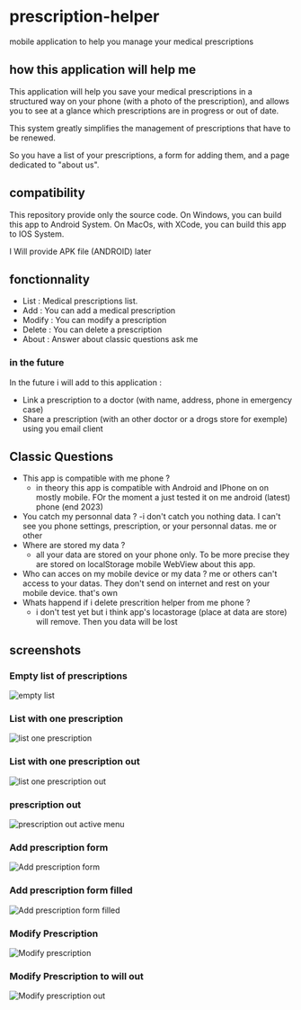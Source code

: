 # prescription-helper

mobile application to help you manage your medical prescriptions

## how this application will help me

This application will help you save your medical prescriptions in a structured way on your phone (with a photo of the prescription), and allows you to see at a glance which prescriptions are in progress or out of date.

This system greatly simplifies the management of prescriptions that have to be renewed.

So you have a list of your prescriptions, a form for adding them, and a page dedicated to "about us".

## compatibility

This repository provide only the source code. 
On Windows, you can build this app to Android System.
On MacOs, with XCode, you can build this app to IOS System.

I Will provide APK file (ANDROID) later

## fonctionnality

* List : Medical prescriptions list.
* Add : You can add a medical prescription
* Modify : You can modify a prescription
* Delete : You can delete a prescription
* About : Answer about classic questions ask me

### in the future

In the future i will add to this application :

* Link a prescription to a doctor (with name, address, phone in emergency case)
* Share a prescription (with an other doctor or a drogs store for exemple) using you email client

## Classic Questions

- This app is compatible with me phone ?
    - in theory this app is compatible with Android and IPhone on on mostly mobile. FOr the moment a just tested it on me android (latest) phone (end 2023)
- You catch my personnal data ?
     -i don't catch you nothing data. I can't see you phone settings, prescription, or your personnal datas. me or other
- Where are stored my data ?
    - all your data are stored on your phone only. To be more precise they are stored on  localStorage mobile WebView about this app.
- Who can acces on my mobile device or my data ?
     me or others can't access to your datas. They don't send on internet and rest on your mobile device. that's own
- Whats happend if i delete prescrition helper from me phone ?
    - i don't test yet but i think app's locastorage (place at data are store) will remove. Then you data will be lost


## screenshots

### Empty list of prescriptions

![empty list](./docs/images/pages/list/empty_list.PNG "Empty list")

### List with one prescription

![list one prescription](./docs/images/pages/list/list_with%20_one_prescription.PNG "list with one prescription")

### List with one prescription out

![list one prescription out](./docs/images/pages/list/list_prescription_is_out.PNG "list with one prescription out")

### prescription out

![prescription out active menu](./docs/images/pages/list/prescription_with_active_menu.PNG "prescription out active menu")

### Add prescription form

![Add prescription form](./docs/images/pages/add_modify/add_prescription_empty.PNG "Add prescription")

### Add prescription form filled

![Add prescription form filled](./docs/images/pages/add_modify/add_prescription_filled_form.PNG "Add prescription form filled")

### Modify Prescription

![Modify prescription](./docs/images/pages/add_modify/modify_prescription.PNG "Modify prescription")

### Modify Prescription to will out

![Modify prescription out](./docs/images/pages/add_modify/modify_prescription_will_out.PNG "Modify prescription out")